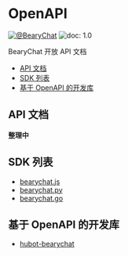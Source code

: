 # OpenAPI

[![@BearyChat](http://openapi.beary.chat/badge.svg)](http://openapi.beary.chat/join)
![doc: 1.0](https://img.shields.io/badge/doc-1.0-green.svg)

BearyChat 开放 API 文档

<!-- toc -->

- [API 文档](#api-%E6%96%87%E6%A1%A3)
- [SDK 列表](#sdk-%E5%88%97%E8%A1%A8)
- [基于 OpenAPI 的开发库](#%E5%9F%BA%E4%BA%8E-openapi-%E7%9A%84%E5%BC%80%E5%8F%91%E5%BA%93)

<!-- tocstop -->

## API 文档

**整理中**

## SDK 列表

- [bearychat.js][]
- [bearychat.py][]
- [bearychat.go][]

[bearychat.js]: https://github.com/bearyinnovative/bearychat.js
[bearychat.py]: https://github.com/bearyinnovative/bearychat.py
[bearychat.go]: https://github.com/bcho/bearychat.go

## 基于 OpenAPI 的开发库

- [hubot-bearychat][]

[hubot-bearychat]: https://github.com/bearyinnovative/hubot-bearychat
